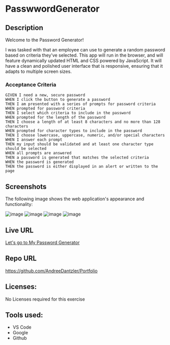 # PasswwordGenerator
## Description

Welcome to the Password Generator!

I was tasked with that an employee can use to generate a random password based on criteria they’ve selected. This app will run in the browser, and will feature dynamically updated HTML and CSS powered by JavaScript. It will have a clean and polished user interface that is responsive, ensuring that it adapts to multiple screen sizes.

### Acceptance Criteria

```
GIVEN I need a new, secure password
WHEN I click the button to generate a password
THEN I am presented with a series of prompts for password criteria
WHEN prompted for password criteria
THEN I select which criteria to include in the password
WHEN prompted for the length of the password
THEN I choose a length of at least 8 characters and no more than 128 characters
WHEN prompted for character types to include in the password
THEN I choose lowercase, uppercase, numeric, and/or special characters
WHEN I answer each prompt
THEN my input should be validated and at least one character type should be selected
WHEN all prompts are answered
THEN a password is generated that matches the selected criteria
WHEN the password is generated
THEN the password is either displayed in an alert or written to the page
```

## Screenshots

The following image shows the web application's appearance and functionality:

![image](https://user-images.githubusercontent.com/69064703/97789042-d0abe200-1b93-11eb-9317-9503c28edbaf.png)
![image](https://user-images.githubusercontent.com/69064703/97789061-ddc8d100-1b93-11eb-8234-c6c5e48da2f4.png)
![image](https://user-images.githubusercontent.com/69064703/97789077-fb963600-1b93-11eb-9eaf-71dac6303861.png)
![image](https://user-images.githubusercontent.com/69064703/97789101-22546c80-1b94-11eb-8853-54ee17920aa7.png)


## Live URL

[Let's go to My Password Generator](https://andreedantzler.github.io/Portfolio/)

## Repo URL

https://github.com/AndreeDantzler/Portfolio

## Licenses: 

No Licenses required for this exercise

## Tools used:
- VS Code
- Google
- Github



